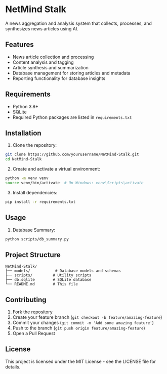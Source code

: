 # NetMind Stalk

A news aggregation and analysis system that collects, processes, and synthesizes news articles using AI.

## Features

- News article collection and processing
- Content analysis and tagging
- Article synthesis and summarization
- Database management for storing articles and metadata
- Reporting functionality for database insights

## Requirements

- Python 3.8+
- SQLite
- Required Python packages are listed in `requirements.txt`

## Installation

1. Clone the repository:
```bash
git clone https://github.com/yourusername/NetMind-Stalk.git
cd NetMind-Stalk
```

2. Create and activate a virtual environment:
```bash
python -m venv venv
source venv/bin/activate  # On Windows: venv\Scripts\activate
```

3. Install dependencies:
```bash
pip install -r requirements.txt
```

## Usage

1. Database Summary:
```bash
python scripts/db_summary.py
```

## Project Structure

```
NetMind-Stalk/
├── models/           # Database models and schemas
├── scripts/         # Utility scripts
├── db.sqlite        # SQLite database
└── README.md        # This file
```

## Contributing

1. Fork the repository
2. Create your feature branch (`git checkout -b feature/amazing-feature`)
3. Commit your changes (`git commit -m 'Add some amazing feature'`)
4. Push to the branch (`git push origin feature/amazing-feature`)
5. Open a Pull Request

## License

This project is licensed under the MIT License - see the LICENSE file for details.
